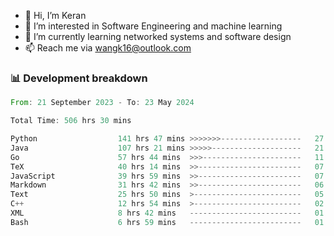 - 👋 Hi, I’m Keran
- 👀 I’m interested in Software Engineering and machine learning
- 🌱 I’m currently learning networked systems and software design
- 📫 Reach me via wangk16@outlook.com


###  📊 Development breakdown
<!--START_SECTION:waka-->

```rust
From: 21 September 2023 - To: 23 May 2024

Total Time: 506 hrs 30 mins

Python                  141 hrs 47 mins >>>>>>>------------------   27.76 %
Java                    107 hrs 21 mins >>>>>--------------------   21.02 %
Go                      57 hrs 44 mins  >>>----------------------   11.30 %
TeX                     40 hrs 14 mins  >>-----------------------   07.88 %
JavaScript              39 hrs 59 mins  >>-----------------------   07.83 %
Markdown                31 hrs 42 mins  >>-----------------------   06.21 %
Text                    25 hrs 50 mins  >------------------------   05.06 %
C++                     12 hrs 54 mins  >------------------------   02.53 %
XML                     8 hrs 42 mins   -------------------------   01.71 %
Bash                    6 hrs 59 mins   -------------------------   01.37 %
```

<!--END_SECTION:waka-->

<!---
keran-w/keran-w is a ✨ special ✨ repository because its `README.md` (this file) appears on your GitHub profile.
You can click the Preview link to take a look at your changes.
--->
